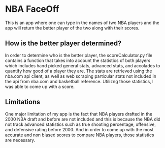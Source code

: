 # NBA FaceOff 

This is an app where one can type in the names of two NBA players and the app will return the better player of the two
along with their scores.

## How is the better player determined?

In order to determine who is the better player, the scoreCalculator.py file contains a function that takes into account the statistics of both players which includes hand picked general stats, advanced stats, and accolades to quantify how good of a player 
they are. The stats are retrieved using the nba.com api client, as well as web scraping particular stats not included in the api from nba.com and basketball reference. Utilizng those statistics, I was able to come up with a score.

## Limitations

One major limitation of my app is the fact that NBA players drafted in the 2000 NBA draft and before are not included and this is because the NBA did not track advanced statistics such as true shooting percentage, offensive, and defensive rating before 2000. And in order to come up with the most accurate and non biased scores to compare NBA players, those statistics are necessary.

##
